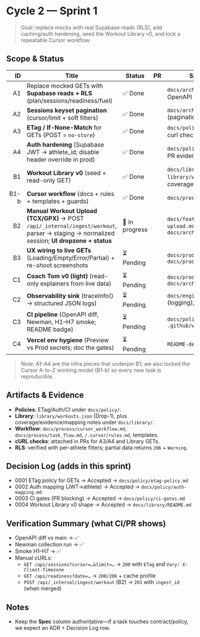 # Cycle 2 — Sprint 1

> Goal: replace mocks with real Supabase reads (RLS), add caching/auth hardening, seed the Workout Library v0, and lock a repeatable Cursor workflow.

## Scope & Status

| ID  | Title                                                                 | Status        | PR     | Spec / Artifacts |
|---: |-----------------------------------------------------------------------|---------------|--------|------------------|
| A1  | Replace mocked GETs with **Supabase reads + RLS** (plan/sessions/readiness/fuel) | ✅ Done       | <link> | `docs/architecture/overview.md`, OpenAPI 1.0.1 |
| A2  | **Sessions keyset pagination** (cursor/limit + soft filters)         | ✅ Done       | <link> | `docs/architecture/overview.md` (pagination), Postman tests |
| A3  | **ETag / If-None-Match** for GETs (POST = `no-store`)                 | ✅ Done       | <link> | `docs/policy/etag-policy.md`, curl checks in PR |
| A4  | **Auth hardening** (Supabase JWT → athlete_id; disable header override in prod) | ✅ Done | <link> | `docs/policy/auth-mapping.md`, PR evidence |
| B1  | **Workout Library v0** (seed + read-only GET)                         | ✅ Done       | <link> | `docs/library/README.md`, `library/workouts.json`, coverage/evidence notes |
| B1-b| **Cursor workflow** (docs + rules + templates + guards)               | ✅ Done       | <link> | `docs/process/*`, `/.cursor/*` |
| B2  | **Manual Workout Upload (TCX/GPX)** → POST `/api/_internal/ingest/workout`, parser → staging → normalized session; **UI dropzone + status** | 🚧 In progress | <link> | `docs/features/B2-manual-upload.md` (create), `docs/architecture/overview.md` |
| B3  | **UX wiring to live GETs** (Loading/Empty/Error/Partial) + re-shoot screenshots | ⏳ Pending | <link> | `docs/product/feature-map.md`, `docs/product/overview.md` |
| C1  | **Coach Tom v0 (light)** (read-only explainers from live data)        | ⏳ Pending    | <link> | `docs/product/overview.md`, `docs/architecture/overview.md` |
| C2  | **Observability sink** (traceInfo() → structured JSON logs)           | ⏳ Pending    | <link> | `docs/engineering/PLAYBOOK.md` (logging), README-dev |
| C3  | **CI pipeline** (OpenAPI diff, Newman, H1–H7 smoke; README badge)     | ⏳ Pending    | <link> | `docs/policy/ci-gates.md`, `.github/workflows/*` |
| C4  | **Vercel env hygiene** (Preview vs Prod secrets; doc the gates)       | ⏳ Pending    | <link> | `README-dev.md`, `docs/process/*` |

> Note: A1–A4 are the infra pieces that underpin B1; we also locked the Cursor A-to-Z working model (B1-b) so every new task is reproducible.

## Artifacts & Evidence
- **Policies**: ETag/Auth/CI under `docs/policy/`.
- **Library**: `library/workouts.json` (Drop-1), plus coverage/evidence/mapping notes under `docs/library/`.
- **Workflow**: `docs/process/cursor_workflow.md`, `docs/process/task_flow.md`, `/.cursor/rules.md`, templates.
- **cURL checks**: attached in PRs for A3/A4 and Library GETs.
- **RLS**: verified with per-athlete filters; partial data returns `206` + `Warning`.

## Decision Log (adds in this sprint)
- 0001 ETag policy for GETs → Accepted → `docs/policy/etag-policy.md`
- 0002 Auth mapping (JWT→athlete) → Accepted → `docs/policy/auth-mapping.md`
- 0003 CI gates (PR blocking) → Accepted → `docs/policy/ci-gates.md`
- 0004 Workout Library v0 shape → Accepted → `docs/library/README.md`

## Verification Summary (what CI/PR shows)
- OpenAPI diff vs main → ✅
- Newman collection run → ✅
- Smoke H1–H7 → ✅
- Manual cURLs:
  - `GET /api/sessions?cursor=…&limit=…` → `200` with `ETag` and `Vary: X-Client-Timezone`
  - `GET /api/readiness?date=…` → `200/206` + cache profile
  - `POST /api/_internal/ingest/workout` (B2) → `201` with `ingest_id` (when merged)

## Notes
- Keep the **Spec** column authoritative—if a task touches contract/policy, we expect an ADR + Decision Log row.